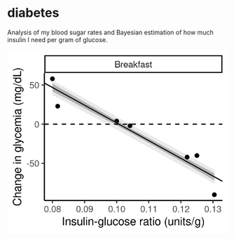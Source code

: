 # diabetes

Analysis of my blood sugar rates and Bayesian estimation of how much insulin I need per gram of glucose.

![img](results.png)

